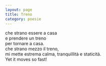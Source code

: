 ```yaml
---
layout: page
title: Treno
category: poesie
---
```


che strano essere a casa  
e prendere un treno  
per tornare a casa.  
che strano mezzo il treno,  
mi mette estrema calma, tranquillità e staticità.  
Yet it moves so fast!  